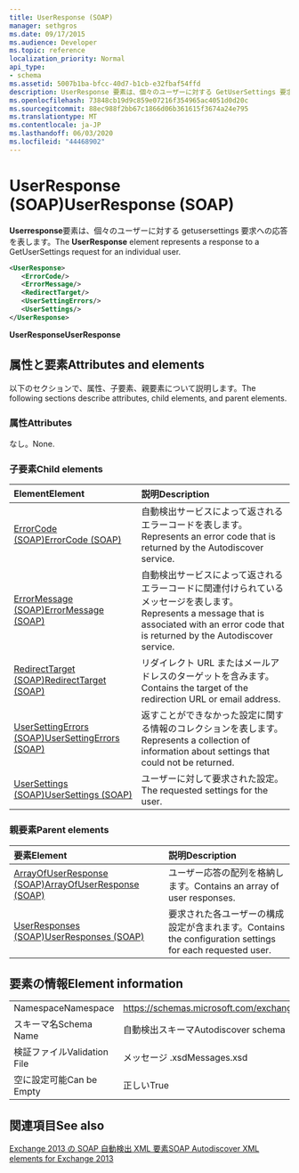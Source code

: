 ```yaml
---
title: UserResponse (SOAP)
manager: sethgros
ms.date: 09/17/2015
ms.audience: Developer
ms.topic: reference
localization_priority: Normal
api_type:
- schema
ms.assetid: 5007b1ba-bfcc-40d7-b1cb-e32fbaf54ffd
description: UserResponse 要素は、個々のユーザーに対する GetUserSettings 要求への応答を表します。
ms.openlocfilehash: 73848cb19d9c859e07216f354965ac4051d0d20c
ms.sourcegitcommit: 88ec988f2bb67c1866d06b361615f3674a24e795
ms.translationtype: MT
ms.contentlocale: ja-JP
ms.lasthandoff: 06/03/2020
ms.locfileid: "44468902"
---
```

# <a name="userresponse-soap"></a><span data-ttu-id="a0837-103">UserResponse (SOAP)</span><span class="sxs-lookup"><span data-stu-id="a0837-103">UserResponse (SOAP)</span></span>

<span data-ttu-id="a0837-104">**Userresponse**要素は、個々のユーザーに対する getusersettings 要求への応答を表します。</span><span class="sxs-lookup"><span data-stu-id="a0837-104">The **UserResponse** element represents a response to a GetUserSettings request for an individual user.</span></span> 
  
```XML
<UserResponse>
   <ErrorCode/>
   <ErrorMessage/>
   <RedirectTarget/>
   <UserSettingErrors/>
   <UserSettings/>
</UserResponse>
```

 <span data-ttu-id="a0837-105">**UserResponse**</span><span class="sxs-lookup"><span data-stu-id="a0837-105">**UserResponse**</span></span>
## <a name="attributes-and-elements"></a><span data-ttu-id="a0837-106">属性と要素</span><span class="sxs-lookup"><span data-stu-id="a0837-106">Attributes and elements</span></span>

<span data-ttu-id="a0837-107">以下のセクションで、属性、子要素、親要素について説明します。</span><span class="sxs-lookup"><span data-stu-id="a0837-107">The following sections describe attributes, child elements, and parent elements.</span></span>
  
### <a name="attributes"></a><span data-ttu-id="a0837-108">属性</span><span class="sxs-lookup"><span data-stu-id="a0837-108">Attributes</span></span>

<span data-ttu-id="a0837-109">なし。</span><span class="sxs-lookup"><span data-stu-id="a0837-109">None.</span></span>
  
### <a name="child-elements"></a><span data-ttu-id="a0837-110">子要素</span><span class="sxs-lookup"><span data-stu-id="a0837-110">Child elements</span></span>

|<span data-ttu-id="a0837-111">**Element**</span><span class="sxs-lookup"><span data-stu-id="a0837-111">**Element**</span></span>|<span data-ttu-id="a0837-112">**説明**</span><span class="sxs-lookup"><span data-stu-id="a0837-112">**Description**</span></span>|
|:-----|:-----|
|[<span data-ttu-id="a0837-113">ErrorCode (SOAP)</span><span class="sxs-lookup"><span data-stu-id="a0837-113">ErrorCode (SOAP)</span></span>](errorcode-soap.md) <br/> |<span data-ttu-id="a0837-114">自動検出サービスによって返されるエラーコードを表します。</span><span class="sxs-lookup"><span data-stu-id="a0837-114">Represents an error code that is returned by the Autodiscover service.</span></span>  <br/> |
|[<span data-ttu-id="a0837-115">ErrorMessage (SOAP)</span><span class="sxs-lookup"><span data-stu-id="a0837-115">ErrorMessage (SOAP)</span></span>](errormessage-soap.md) <br/> |<span data-ttu-id="a0837-116">自動検出サービスによって返されるエラーコードに関連付けられているメッセージを表します。</span><span class="sxs-lookup"><span data-stu-id="a0837-116">Represents a message that is associated with an error code that is returned by the Autodiscover service.</span></span>  <br/> |
|[<span data-ttu-id="a0837-117">RedirectTarget (SOAP)</span><span class="sxs-lookup"><span data-stu-id="a0837-117">RedirectTarget (SOAP)</span></span>](redirecttarget-soap.md) <br/> |<span data-ttu-id="a0837-118">リダイレクト URL またはメールアドレスのターゲットを含みます。</span><span class="sxs-lookup"><span data-stu-id="a0837-118">Contains the target of the redirection URL or email address.</span></span>  <br/> |
|[<span data-ttu-id="a0837-119">UserSettingErrors (SOAP)</span><span class="sxs-lookup"><span data-stu-id="a0837-119">UserSettingErrors (SOAP)</span></span>](usersettingerrors-soap.md) <br/> |<span data-ttu-id="a0837-120">返すことができなかった設定に関する情報のコレクションを表します。</span><span class="sxs-lookup"><span data-stu-id="a0837-120">Represents a collection of information about settings that could not be returned.</span></span>  <br/> |
|[<span data-ttu-id="a0837-121">UserSettings (SOAP)</span><span class="sxs-lookup"><span data-stu-id="a0837-121">UserSettings (SOAP)</span></span>](usersettings-soap.md) <br/> |<span data-ttu-id="a0837-122">ユーザーに対して要求された設定。</span><span class="sxs-lookup"><span data-stu-id="a0837-122">The requested settings for the user.</span></span>  <br/> |
   
### <a name="parent-elements"></a><span data-ttu-id="a0837-123">親要素</span><span class="sxs-lookup"><span data-stu-id="a0837-123">Parent elements</span></span>

|<span data-ttu-id="a0837-124">**要素**</span><span class="sxs-lookup"><span data-stu-id="a0837-124">**Element**</span></span>|<span data-ttu-id="a0837-125">**説明**</span><span class="sxs-lookup"><span data-stu-id="a0837-125">**Description**</span></span>|
|:-----|:-----|
|[<span data-ttu-id="a0837-126">ArrayOfUserResponse (SOAP)</span><span class="sxs-lookup"><span data-stu-id="a0837-126">ArrayOfUserResponse (SOAP)</span></span>](arrayofuserresponse-soap.md) <br/> |<span data-ttu-id="a0837-127">ユーザー応答の配列を格納します。</span><span class="sxs-lookup"><span data-stu-id="a0837-127">Contains an array of user responses.</span></span>  <br/> |
|[<span data-ttu-id="a0837-128">UserResponses (SOAP)</span><span class="sxs-lookup"><span data-stu-id="a0837-128">UserResponses (SOAP)</span></span>](userresponses-soap.md) <br/> |<span data-ttu-id="a0837-129">要求された各ユーザーの構成設定が含まれます。</span><span class="sxs-lookup"><span data-stu-id="a0837-129">Contains the configuration settings for each requested user.</span></span>  <br/> |
   
## <a name="element-information"></a><span data-ttu-id="a0837-130">要素の情報</span><span class="sxs-lookup"><span data-stu-id="a0837-130">Element information</span></span>

|||
|:-----|:-----|
|<span data-ttu-id="a0837-131">Namespace</span><span class="sxs-lookup"><span data-stu-id="a0837-131">Namespace</span></span>  <br/> |https://schemas.microsoft.com/exchange/2010/Autodiscover  <br/> |
|<span data-ttu-id="a0837-132">スキーマ名</span><span class="sxs-lookup"><span data-stu-id="a0837-132">Schema Name</span></span>  <br/> |<span data-ttu-id="a0837-133">自動検出スキーマ</span><span class="sxs-lookup"><span data-stu-id="a0837-133">Autodiscover schema</span></span>  <br/> |
|<span data-ttu-id="a0837-134">検証ファイル</span><span class="sxs-lookup"><span data-stu-id="a0837-134">Validation File</span></span>  <br/> |<span data-ttu-id="a0837-135">メッセージ .xsd</span><span class="sxs-lookup"><span data-stu-id="a0837-135">Messages.xsd</span></span>  <br/> |
|<span data-ttu-id="a0837-136">空に設定可能</span><span class="sxs-lookup"><span data-stu-id="a0837-136">Can be Empty</span></span>  <br/> |<span data-ttu-id="a0837-137">正しい</span><span class="sxs-lookup"><span data-stu-id="a0837-137">True</span></span>  <br/> |
   
## <a name="see-also"></a><span data-ttu-id="a0837-138">関連項目</span><span class="sxs-lookup"><span data-stu-id="a0837-138">See also</span></span>



[<span data-ttu-id="a0837-139">Exchange 2013 の SOAP 自動検出 XML 要素</span><span class="sxs-lookup"><span data-stu-id="a0837-139">SOAP Autodiscover XML elements for Exchange 2013</span></span>](soap-autodiscover-xml-elements-for-exchange-2013.md)

